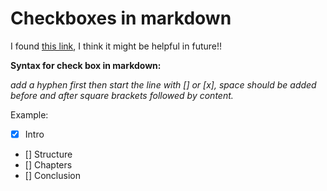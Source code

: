 # Checkboxes in markdown

I found [this link](https://www.w3schools.io/file/markdown-checkbox-github/), I think it might be helpful in future!!

**Syntax for check box in markdown:**

_add a hyphen first then start the line with [] or [x], space should be added before and after square brackets followed by content._

Example:

- [x] Intro
- [] Structure
- [] Chapters
- [] Conclusion
